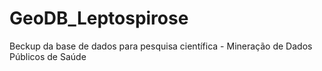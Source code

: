 # GeoDB_Leptospirose
Beckup da base de dados para pesquisa científica - Mineração de Dados Públicos de Saúde
